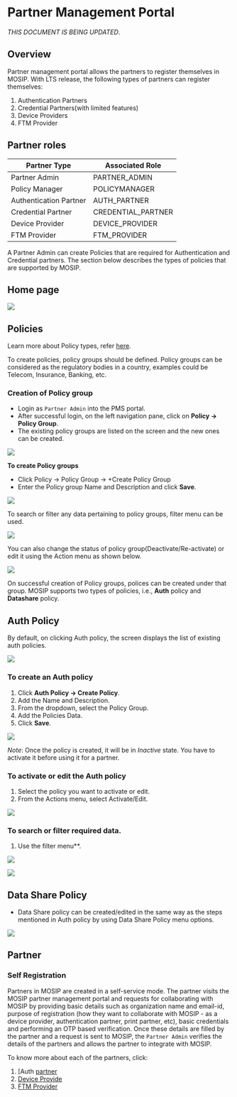 # Partner Management Portal 

_THIS DOCUMENT IS BEING UPDATED_.

## Overview
Partner management portal allows the partners to register themselves in MOSIP. With LTS release, the following types of partners can register themselves:
1.	Authentication Partners
2.	Credential Partners(with limited features)
3.	Device Providers
4.	FTM Provider

## Partner roles

|Partner Type|Associated Role|
|------|-----|
|Partner Admin|PARTNER_ADMIN|
|Policy Manager|POLICYMANAGER|
|Authentication Partner|AUTH_PARTNER|
|Credential Partner|CREDENTIAL_PARTNER|
|Device Provider|DEVICE_PROVIDER|
|FTM Provider|FTM_PROVIDER|

A Partner Admin can create Policies that are required for Authentication and Credential partners. The section below describes the types of policies that are supported by MOSIP.

## Home page

![](_images/pms-home-page.png)

## Policies

Learn more about Policy types, refer [here](partner-policies.md).

To create policies, policy groups should be defined. Policy groups can be considered as the regulatory bodies in a country, examples could be Telecom, Insurance, Banking, etc.

### Creation of Policy group
* Login as `Partner Admin` into the PMS portal.
* After successful login, on the left navigation pane, click on **Policy -> Policy Group**.
* The existing policy groups are listed on the screen and the new ones can be created. 

![](_images/pms-policy-groups.png)

**To create Policy groups**
* Click Policy -> Policy Group -> +Create Policy Group
* Enter the Policy group Name and Description and click **Save**.

![](_images/pms-create-policy-groups.png)

To search or filter any data pertaining to policy groups, filter menu can be used. 

![](_images/pms-filter-policy-groups.png)

You can also change the status of policy group(Deactivate/Re-activate) or edit it using the Action menu as shown below.

![](_images/pms-actionmenu-policy-groups.png)

On successful creation of Policy groups, polices can be created under that group. MOSIP supports two types of policies, i.e., **Auth** policy and **Datashare** policy.

## Auth Policy

 By default, on clicking Auth policy, the screen displays the list of existing auth policies.

![](_images/pms-auth-policy.png)

### To create an Auth policy 

  1. Click **Auth Policy -> Create Policy**. 
  2. Add the Name and Description.
  3. From the dropdown, select the Policy Group.
  4. Add the Policies Data.
  5. Click **Save**.

![](_images/pms-create-auth-policy.png)

_Note_: Once the policy is created, it will be in _Inactive_ state. You have to activate it before using it for a partner.

### To activate or edit the Auth policy
 
 1. Select the policy you want to activate or edit. 
 2. From the Actions menu, select Activate/Edit.

![](_images/pms-actionmenu-auth-policy.png)

### To search or filter required data.

  1. Use the filter menu**.

![](_images/pms-filter-auth-policy.png)

![](_images/pms-filter-results-auth-policy.png)

## Data Share Policy

* Data Share policy can be created/edited in the same way as the steps mentioned in Auth policy by using Data Share Policy menu options.

![](_images/pms-data-share-policy.png)

## Partner

### Self Registration
Partners in MOSIP are created in a self-service mode. The partner visits the MOSIP partner management portal and requests for collaborating with MOSIP by providing basic details such as organization name and email-id, purpose of registration (how they want to collaborate with MOSIP - as a device provider, authentication partner, print partner, etc), basic credentials and performing an OTP based verification.
Once these details are filled by the partner and a request is sent to MOSIP, the `Partner Admin` verifies the details of the partners and allows the partner to integrate with MOSIP.

To know more about each of the partners, click:
1. [Auth [partner](auth-partner.md)
2. [Device Provide](device-provider.md)
3. [FTM Provider](ftm-provider.md)




